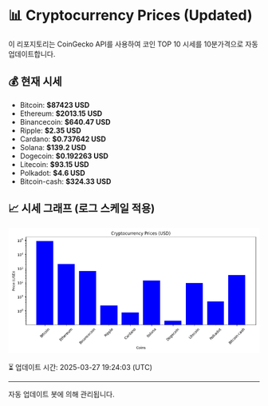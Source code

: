 
# 📊 Cryptocurrency Prices (Updated)

이 리포지토리는 CoinGecko API를 사용하여 코인 TOP 10 시세를 10분가격으로 자동 업데이트합니다.

## 💰 현재 시세
- Bitcoin: **$87423 USD**
- Ethereum: **$2013.15 USD**
- Binancecoin: **$640.47 USD**
- Ripple: **$2.35 USD**
- Cardano: **$0.737642 USD**
- Solana: **$139.2 USD**
- Dogecoin: **$0.192263 USD**
- Litecoin: **$93.15 USD**
- Polkadot: **$4.6 USD**
- Bitcoin-cash: **$324.33 USD**

## 📈 시세 그래프 (로그 스케일 적용)
![Crypto Prices](crypto_prices.png)

⏳ 업데이트 시간: 2025-03-27 19:24:03 (UTC)

---
자동 업데이트 봇에 의해 관리됩니다.
